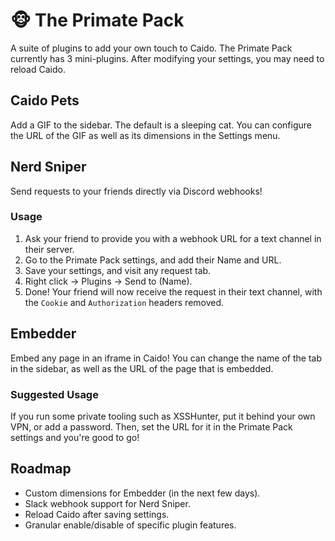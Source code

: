# 🐵 The Primate Pack

A suite of plugins to add your own touch to Caido. The Primate Pack currently has 3 mini-plugins. After modifying your settings, you may need to reload Caido.

## Caido Pets
Add a GIF to the sidebar. The default is a sleeping cat. You can configure the URL of the GIF as well as its dimensions in the Settings menu.

## Nerd Sniper
Send requests to your friends directly via Discord webhooks!

### Usage
1. Ask your friend to provide you with a webhook URL for a text channel in their server.
2. Go to the Primate Pack settings, and add their Name and URL.
3. Save your settings, and visit any request tab.
4. Right click -> Plugins -> Send to (Name).
5. Done! Your friend will now receive the request in their text channel, with the `Cookie` and `Authorization` headers removed.

## Embedder
Embed any page in an iframe in Caido! You can change the name of the tab in the sidebar, as well as the URL of the page that is embedded.

### Suggested Usage
If you run some private tooling such as XSSHunter, put it behind your own VPN, or add a password. Then, set the URL for it in the Primate Pack settings and you're good to go!

## Roadmap
- Custom dimensions for Embedder (in the next few days).
- Slack webhook support for Nerd Sniper.
- Reload Caido after saving settings.
- Granular enable/disable of specific plugin features.
